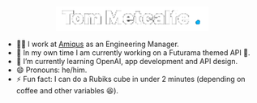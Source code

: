 <p style="margin:auto;width:100%;text-align: center">
    <a href="https://www.iamtommetcalfe.com" target="_blank" title="Tom Metcalfe Website">
        <img alt="Tom Metcalfe Logo" src="https://raw.githubusercontent.com/iamtommetcalfe/website/gh-pages/img/tom-metcalfe-logo.png"
            width="300">
    </a>
</p>

- 🧑‍💻 I work at [Amiqus](https://www.amiqus.co) as an Engineering Manager.
- 🔭 In my own time I am currently working on a Futurama themed API 🤖.
- 🌱 I’m currently learning OpenAI, app development and API design.
- 😄 Pronouns: he/him.
- ⚡ Fun fact: I can do a Rubiks cube in under 2 minutes (depending on coffee and other variables 😆).
